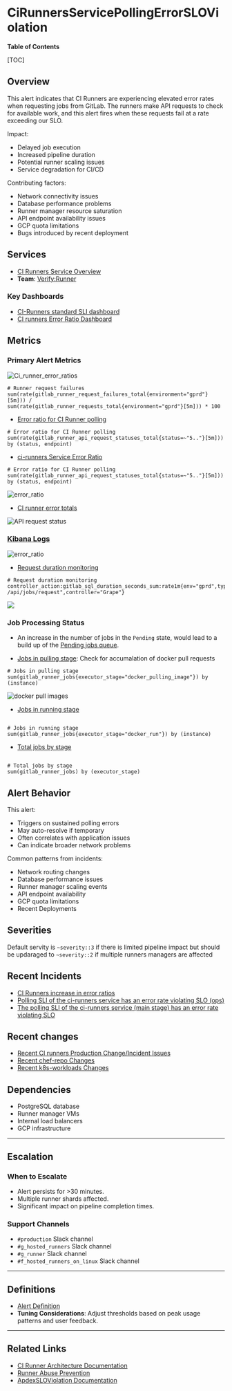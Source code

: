 # CiRunnersServicePollingErrorSLOViolation

**Table of Contents**

[TOC]

## Overview

This alert indicates that CI Runners are experiencing elevated error rates when requesting jobs from GitLab. The runners make API requests to check for available work, and this alert fires when these requests fail at a rate exceeding our SLO.

Impact:

- Delayed job execution
- Increased pipeline duration
- Potential runner scaling issues
- Service degradation for CI/CD

Contributing factors:

- Network connectivity issues
- Database performance problems
- Runner manager resource saturation
- API endpoint availability issues
- GCP quota limitations
- Bugs introduced by recent deployment

## Services

- [CI Runners Service Overview](https://dashboards.gitlab.net/d/ci-runners-main/ci-runners-overview)
- **Team**: [Verify:Runner](https://handbook.gitlab.com/handbook/engineering/development/ops/verify/runner/)

### Key Dashboards

- [CI-Runners standard SLI dashboard](https://dashboards.gitlab.net/d/ci-runners-main/ci-runners-overview)
- [CI runners Error Ratio Dashboard](https://dashboards.gitlab.net/goto/vZZocHFNg?orgId=1)

## Metrics

### Primary Alert Metrics

![Ci_runner_error_ratios](../img/ci-runners-error-ratio.png)

```promql
# Runner request failures
sum(rate(gitlab_runner_request_failures_total{environment="gprd"}[5m])) /
sum(rate(gitlab_runner_requests_total{environment="gprd"}[5m])) * 100
```

- [Error ratio for CI Runner polling](https://dashboards.gitlab.net/goto/ZOrZCdKHR?orgId=1)

```promql
# Error ratio for CI Runner polling
sum(rate(gitlab_runner_api_request_statuses_total{status=~"5.."}[5m])) by (status, endpoint)

```

- [ci-runners Service Error Ratio](https://dashboards.gitlab.net/goto/Qb-FCdKNR?orgId=1)

```promql
# Error ratio for CI Runner polling
sum(rate(gitlab_runner_api_request_statuses_total{status=~"5.."}[5m])) by (status, endpoint)
```

![error_ratio](../img/request_api_total.png)

- [CI runner error totals](https://dashboards.gitlab.net/goto/PuhvtNKNR?orgId=1)

![API request status](../img/api_request_status.png)

### [Kibana Logs](https://log.gprd.gitlab.net/app/discover#/?_g=h@608140f&_a=h@592b988)

![error_ratio](../img/error_ratio_logs.png)

- [Request duration monitoring](https://dashboards.gitlab.net/goto/hnxu9dKHg?orgId=1)

```promql
# Request duration monitoring
controller_action:gitlab_sql_duration_seconds_sum:rate1m{env="gprd",type="api",action="POST /api/jobs/request",controller="Grape"}
```

![](../img/monitor_request_durations.png)

### Job Processing Status

- An increase in the number of jobs in the `Pending` state, would lead to a build up of the [Pending jobs queue](https://dashboards.gitlab.net/goto/rEDAHCFHR?orgId=1).

- [Jobs in pulling stage](https://dashboards.gitlab.net/goto/UArrMkFHg?orgId=1): Check for accumalation of docker pull requests

```promql
# Jobs in pulling stage
sum(gitlab_runner_jobs{executor_stage="docker_pulling_image"}) by (instance)
```

![docker pull images](../img/docker_pull_images.png)

- [Jobs in running stage](https://dashboards.gitlab.net/goto/UArrMkFHg?orgId=1)

```promql

# Jobs in running stage
sum(gitlab_runner_jobs{executor_stage="docker_run"}) by (instance)
```

- [Total jobs by stage](https://dashboards.gitlab.net/goto/W5PW7kKNR?orgId=1)

```promql

# Total jobs by stage
sum(gitlab_runner_jobs) by (executor_stage)

```

## Alert Behavior

This alert:

- Triggers on sustained polling errors
- May auto-resolve if temporary
- Often correlates with application issues
- Can indicate broader network problems

Common patterns from incidents:

- Network routing changes
- Database performance issues
- Runner manager scaling events
- API endpoint availability
- GCP quota limitations
- Recent Deployments

## Severities

Default servity is `~severity::3` if there is limited pipeline impact but should be updaraged to `~severity::2` if multiple runners managers are affected

## Recent Incidents

- [CI Runners increase in error ratios](https://gitlab.com/gitlab-com/gl-infra/production/-/issues/19222)
- [Polling SLI of the ci-runners service has an error rate violating SLO (ops)](https://gitlab.com/gitlab-com/gl-infra/production/-/issues/19231)
- [The polling SLI of the ci-runners service (main stage) has an error rate violating SLO](https://gitlab.com/gitlab-com/gl-infra/production/-/issues/19183)

## Recent changes

- [Recent CI runners Production Change/Incident Issues](https://gitlab.com/gitlab-com/gl-infra/production/-/issues/?sort=created_date&state=all&label_name%5B%5D=Service%3A%3ACI%20Runners&first_page_size=20)
- [Recent chef-repo Changes](https://gitlab.com/gitlab-com/gl-infra/chef-repo/-/merge_requests?scope=all&state=merged)
- [Recent k8s-workloads Changes](https://gitlab.com/gitlab-com/gl-infra/k8s-workloads/gitlab-com/-/merge_requests?scope=all&state=merged)

## Dependencies

- PostgreSQL database
- Runner manager VMs
- Internal load balancers
- GCP infrastructure

---

## Escalation

### When to Escalate

- Alert persists for >30 minutes.
- Multiple runner shards affected.
- Significant impact on pipeline completion times.

### Support Channels

- `#production` Slack channel
- `#g_hosted_runners` Slack channel
- `#g_runner` Slack channel
- `#f_hosted_runners_on_linux` Slack channel

---

## Definitions

- [Alert Definition](https://alerts.gitlab.net/#/alerts?filter=%7Btype%3D%22ci-runners%22%2C%20tier%3D%22sv%22%7D)
- **Tuning Considerations**: Adjust thresholds based on peak usage patterns and user feedback.

---

## Related Links

- [CI Runner Architecture Documentation](https://handbook.gitlab.com/handbook/engineering/infrastructure/production/architecture/ci-architecture)
- [Runner Abuse Prevention](../service-ci-runners.md)
- [ApdexSLOViolation Documentation](../../alerts/ApdexSLOViolation.md)
